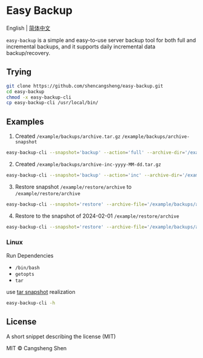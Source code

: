 # Easy Backup

English | [简体中文](./i18n/README.zh-cn.md)

`easy-backup` is a simple and easy-to-use server backup tool for both full and incremental backups, and it supports daily incremental data backup/recovery.

## Trying

```bash
git clone https://github.com/shencangsheng/easy-backup.git
cd easy-backup
chmod -x easy-backup-cli
cp easy-backup-cli /usr/local/bin/
```

## Examples

1. Created `/example/backups/archive.tar.gz` `/example/backups/archive-snapshot`

```bash
easy-backup-cli --snapshot='backup' --action='full' --archive-dir='/example/archive' --output-path='/example/backups'
```

2. Created `/example/backups/archive-inc-yyyy-MM-dd.tar.gz`

```bash
easy-backup-cli --snapshot='backup' --action='inc' --archive-dir='/example/archive' --output-path='/example/backups'
```

3. Restore snapshot `/example/restore/archive` to `/example/restore/archive`

```bash
easy-backup-cli --snapshot='restore' --archive-file='/example/backups/archive.tar.gz' --output-path='/example/restore'
```

4. Restore to the snapshot of 2024-02-01 `/example/restore/archive`

```bash
easy-backup-cli --snapshot='restore' --archive-file='/example/backups/archive.tar.gz' --output-path='/example/restore' --end-date='2024-02-01'
```

### Linux

Run Dependencies

- `/bin/bash`
- `getopts`
- `tar`

use [tar snapshot](https://www.gnu.org/software/tar/manual/html_node/Incremental-Dumps.html) realization

```bash
easy-backup-cli -h
```

## License

A short snippet describing the license (MIT)

MIT © Cangsheng Shen
